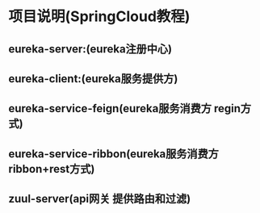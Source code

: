 项目说明(SpringCloud教程)
===

eureka-server:(eureka注册中心)
---

eureka-client:(eureka服务提供方)
---

eureka-service-feign(eureka服务消费方 regin方式)
---

eureka-service-ribbon(eureka服务消费方 ribbon+rest方式)
---

zuul-server(api网关 提供路由和过滤)
---
